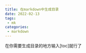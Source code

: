 ```yaml
---
title: 在markdown中生成目录
date: 2022-02-13
tags:
 - mk
categories:
 - markdown
---
```


在你需要生成目录的地方输入[toc]就行了


